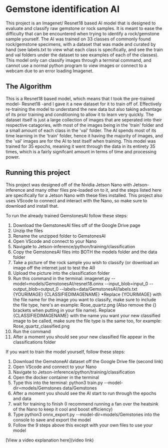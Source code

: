 # Gemstone identification AI

This project is an Imagenet/ Resnet18 based AI model that is designed to evaluate and classify raw gemstone or rock samples. It is meant to ease the difficulty that can be encountered when trying to identify a rock/gemstone sample yourself. The AI was trained on 33 classes of commonly found rock/gemstone specimens, with a dataset that was made and curated by hand (see labels.txt to view what each class is specifically, and see the train and val folders under the dataset to see examples of each of the classes). This model only can classify images through a terminal command, and cannot use a normal python program to view images or connect to a webcam due to an error loading Imagenet.

## The Algorithm

This is a Resnet18 based model, which means that I took the pre-trained model- Resnet18 -and I gave it a new dataset for it to train off of. Effectively re-training the model to understand the new data but also taking advantage of its prior training and conditioning to allow it to learn very quickly. The dataset itself is just a large collection of images that are seperated into their respective catagories, with most of the images being in the 'train' folder and a small amount of each class in the 'val' folder. The AI spends most of its time learning in the 'train' folder, hence it having the majority of images, and the 'val' images are for the AI to test itself when training. This model was trained for 35 epochs, meaning it went through the data in its entirety 35 times, which is a fairly signifcant amount in terms of time and processing power.

## Running this project
This project was designed off of the Nvidia Jetson Nano with Jetson-inference and many other files pre-loaded on to it, and the steps listed here are specifically for a Jetson Nano with these files installed. This project also uses VScode to connect and interact with the Nano, so make sure to download and install that.

To run the already trained GemstonesAI follow these steps:
1. Download the GemstonesAI files off of the Google Drive page
2. Unzip the files
3. Rename the unzipped folder to GemstonesAI
4. Open VScode and connect to your Nano
5. Navigate to Jetson-inference/python/training/classification
6. Copy the GemstonesAI files into BOTH the models folder and the data folder
7. Take a picture of the rock sample you wish to classify (or download an image off the internet just to test the AI)
8. Upload the picture into the classification folder
9. Run this command in the terminal: imagenet.py --model=models/GemstonesAI/resnet18.onnx --input_blob=input_0 --output_blob=output_0 --labels=data/GemstonesAI/labels.txt {YOURIMAGE} {CLASSIFIEDIMAGENAME}
        *Replace {YOURIMAGE} with the file name for the image you want to classify, make sure to include the file type, here's an example: Rose_quartz.png (Also remove the {} brackets when putting in your file name). Replace {CLASSIFIEDIMAGENAME} with the name you want your new classified image to be called, make sure the file type is the same too, for example: Rose_quartz_classified.png
10. Run the command
11. After a moment you should see your new classified file appear in the classifications folder

If you want to train the model yourself, follow these steps:
1. Download the GemstoneAI dataset off the Google Drive file (second link)
2. Open VScode and connect to your Nano
3. Navigate to Jetson-inference/python/training/classification
4. Open the docker container in the terminal
5. Type this into the terminal: python3 train.py --model-dir=models/Gemstones data/Gemstones
6. After a moment you should see the AI start to run through the epochs and data
7. wait for training to finish (I recommend running a fan over the heatsink of the Nano to keep it cool and boost efficiency)
8. Type python3 onnx_export.py --model-dir=models/Gemstones into the console to save and export the model
9. Follow the 9 steps above this except with your own files to use your model


[View a video explanation here](video link)
